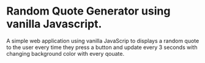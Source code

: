 # Random Quote Generator using vanilla Javascript.

 A simple web application using vanilla JavaScrip to displays a random quote to the user every time they press a button and update every 3 seconds with changing background color with every qouate.
 
